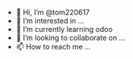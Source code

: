 - 👋 Hi, I’m @tom220617
- 👀 I’m interested in ...
- 🌱 I’m currently learning odoo
- 💞️ I’m looking to collaborate on ...
- 📫 How to reach me ...

<!---
tom220617/tom220617 is a ✨ special ✨ repository because its `README.md` (this file) appears on your GitHub profile.
You can click the Preview link to take a look at your changes.
--->
